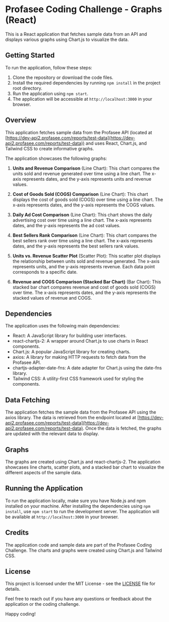 # Profasee Coding Challenge - Graphs (React)

This is a React application that fetches sample data from an API and displays various graphs using Chart.js to visualize the data.

## Getting Started

To run the application, follow these steps:

1. Clone the repository or download the code files.
2. Install the required dependencies by running `npm install` in the project root directory.
3. Run the application using `npm start`.
4. The application will be accessible at `http://localhost:3000` in your browser.

## Overview

This application fetches sample data from the Profasee API (located at [https://dev-api2.profasee.com/reports/test-data](https://dev-api2.profasee.com/reports/test-data)) and uses React, Chart.js, and Tailwind CSS to create informative graphs.

The application showcases the following graphs:

1. **Units and Revenue Comparison** (Line Chart):
   This chart compares the units sold and revenue generated over time using a line chart. The x-axis represents dates, and the y-axis represents units and revenue values.

2. **Cost of Goods Sold (COGS) Comparison** (Line Chart):
   This chart displays the cost of goods sold (COGS) over time using a line chart. The x-axis represents dates, and the y-axis represents the COGS values.

3. **Daily Ad Cost Comparison** (Line Chart):
   This chart shows the daily advertising cost over time using a line chart. The x-axis represents dates, and the y-axis represents the ad cost values.

4. **Best Sellers Rank Comparison** (Line Chart):
   This chart compares the best sellers rank over time using a line chart. The x-axis represents dates, and the y-axis represents the best sellers rank values.

5. **Units vs. Revenue Scatter Plot** (Scatter Plot):
   This scatter plot displays the relationship between units sold and revenue generated. The x-axis represents units, and the y-axis represents revenue. Each data point corresponds to a specific date.

6. **Revenue and COGS Comparison (Stacked Bar Chart)** (Bar Chart):
   This stacked bar chart compares revenue and cost of goods sold (COGS) over time. The x-axis represents dates, and the y-axis represents the stacked values of revenue and COGS.

## Dependencies

The application uses the following main dependencies:

-   React: A JavaScript library for building user interfaces.
-   react-chartjs-2: A wrapper around Chart.js to use charts in React components.
-   Chart.js: A popular JavaScript library for creating charts.
-   axios: A library for making HTTP requests to fetch data from the Profasee API.
-   chartjs-adapter-date-fns: A date adapter for Chart.js using the date-fns library.
-   Tailwind CSS: A utility-first CSS framework used for styling the components.

## Data Fetching

The application fetches the sample data from the Profasee API using the axios library. The data is retrieved from the endpoint located at [https://dev-api2.profasee.com/reports/test-data](https://dev-api2.profasee.com/reports/test-data). Once the data is fetched, the graphs are updated with the relevant data to display.

## Graphs

The graphs are created using Chart.js and react-chartjs-2. The application showcases line charts, scatter plots, and a stacked bar chart to visualize the different aspects of the sample data.

## Running the Application

To run the application locally, make sure you have Node.js and npm installed on your machine. After installing the dependencies using `npm install`, use `npm start` to run the development server. The application will be available at `http://localhost:3000` in your browser.

## Credits

The application code and sample data are part of the Profasee Coding Challenge. The charts and graphs were created using Chart.js and Tailwind CSS.

## License

This project is licensed under the MIT License - see the [LICENSE](LICENSE) file for details.

Feel free to reach out if you have any questions or feedback about the application or the coding challenge.

Happy coding!
